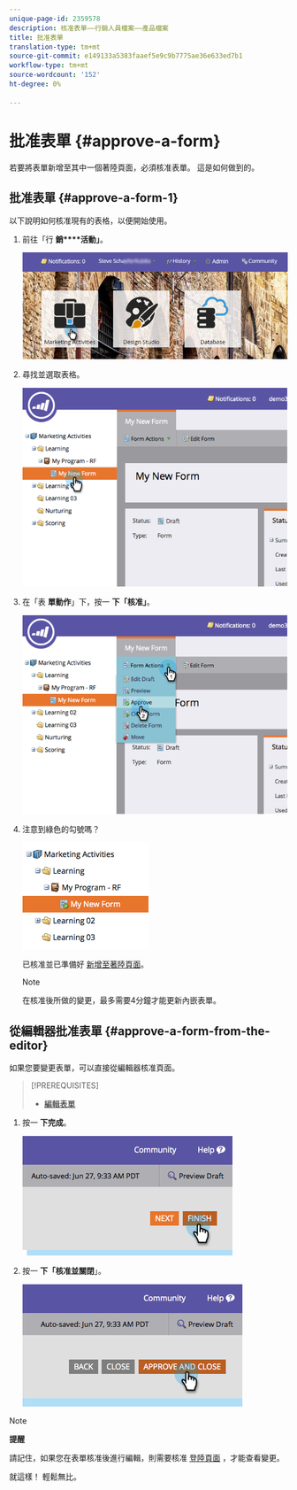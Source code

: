 ```yaml
---
unique-page-id: 2359578
description: 核准表單——行銷人員檔案——產品檔案
title: 批准表單
translation-type: tm+mt
source-git-commit: e149133a5383faaef5e9c9b7775ae36e633ed7b1
workflow-type: tm+mt
source-wordcount: '152'
ht-degree: 0%

---
```



# 批准表單 {#approve-a-form}

若要將表單新增至其中一個著陸頁面，必須核准表單。 這是如何做到的。

## 批准表單 {#approve-a-form-1}

以下說明如何核准現有的表格，以便開始使用。

1. 前往「行 **銷****活動」**。

   ![](assets/login-marketing-activities-7.png)

1. 尋找並選取表格。

   ![](assets/image2014-9-15-17-3a49-3a40.png)

1. 在「表 **單動作**」下，按一 **下「核准」**。

   ![](assets/image2014-9-15-17-3a49-3a47.png)

1. 注意到綠色的勾號嗎？

   ![](assets/image2014-9-15-17-3a50-3a2.png)

   已核准並已準備好 [新增至著陸頁面](../../../../product-docs/demand-generation/landing-pages/understanding-landing-pages/approve-unapprove-or-delete-a-landing-page.md)。

   >[!NOTE]
   >
   >在核准後所做的變更，最多需要4分鐘才能更新內嵌表單。

## 從編輯器批准表單 {#approve-a-form-from-the-editor}

如果您要變更表單，可以直接從編輯器核准頁面。

>[!PREREQUISITES]
>
>* [編輯表單](../../../../product-docs/demand-generation/forms/form-actions/edit-a-form.md)

>



1. 按一 **下完成**。

   ![](assets/image2014-9-15-17-3a51-3a43.png)

1. 按一 **下「核准並關閉**」。

   ![](assets/image2014-9-15-17-3a52-3a1.png)

>[!NOTE]
>
>**提醒**
>
>請記住，如果您在表單核准後進行編輯，則需要核准 [登陸頁面](../../../../product-docs/demand-generation/landing-pages/understanding-landing-pages/approve-unapprove-or-delete-a-landing-page.md) ，才能查看變更。

就這樣！ 輕鬆無比。